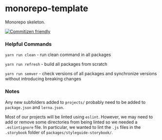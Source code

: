 # monorepo-template
Monorepo skeleton.

[![Commitizen friendly](https://img.shields.io/badge/commitizen-friendly-brightgreen.svg)](http://commitizen.github.io/cz-cli/)

### Helpful Commands
`yarn run clean` - run clean command in all packages

`yarn run refresh` - build all packages from scratch

`yarn run semver` - check versions of all packages and synchronize versions without introducing breaking changes

### Notes
Any new subfolders added to `projects/` probably need to be added to `package.json` and `lerna.json`.

Most of our projects will be linted using `eslint`. However, we may need to add or remove some directories from being linted so we needed a `.eslintignore` file. In particular, we wanted to lint the `.js` files in the `.storybook` folder of `packages/styleguide-storybook/`.
